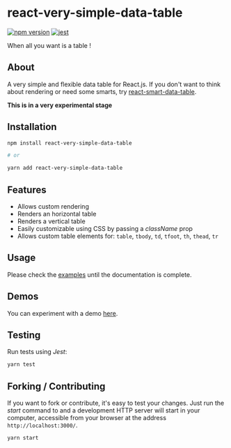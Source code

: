 # react-very-simple-data-table

[![npm version](https://badge.fury.io/js/react-very-simple-data-table.svg)][1]
[![jest](https://jestjs.io/img/jest-badge.svg)](https://github.com/facebook/jest)

When all you want is a table !

## About

A very simple and flexible data table for React.js. If you don't want to think
about rendering or need some smarts, try [react-smart-data-table][2].

**This is in a very experimental stage**

## Installation

```sh
npm install react-very-simple-data-table

# or

yarn add react-very-simple-data-table
```

## Features

- Allows custom rendering
- Renders an horizontal table
- Renders a vertical table
- Easily customizable using CSS by passing a _className_ prop
- Allows custom table elements for:
  `table`, `tbody`, `td`, `tfoot`, `th`, `thead`, `tr`

## Usage

Please check the [examples][3] until the documentation is complete.

## Demos

You can experiment with a demo [here][4].

## Testing

Run tests using _Jest_:

```sh
yarn test
```

## Forking / Contributing

If you want to fork or contribute, it's easy to test your changes. Just run the
_start_ command to and a development HTTP server will start in your computer,
accessible from your browser at the address `http://localhost:3000/`.

```sh
yarn start
```

[1]: https://badge.fury.io/js/react-very-simple-data-table
[2]: https://github.com/joaocarmo/react-smart-data-table
[3]: https://github.com/joaocarmo/react-very-simple-data-table/tree/master/examples
[4]: https://joaocarmo.github.io/react-very-simple-data-table/examples/full-featured
